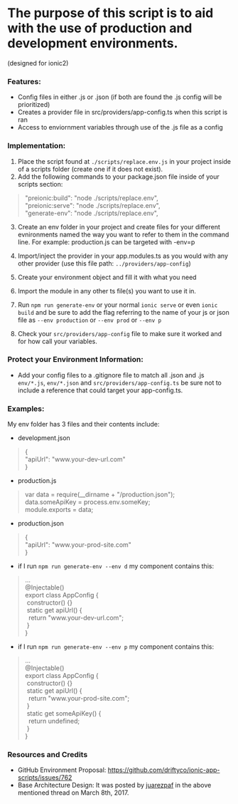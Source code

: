 # The purpose of this script is to aid with the use of production and development environments.
(designed for ionic2)

### Features:
* Config files in either .js or .json (if both are found the .js config will be prioritized)
* Creates a provider file in src/providers/app-config.ts when this script is ran
* Access to enviornment variables through use of the .js file as a config

### Implementation:
1. Place the script found at `./scripts/replace.env.js` in your project inside of a scripts folder (create one if it does not exist).
2. Add the following commands to your package.json file inside of your scripts section:
<!-- NOTE: This is meant to be seen through markdown styling -->
<blockquote>
"preionic:build": "node ./scripts/replace.env",<br>
"preionic:serve": "node ./scripts/replace.env",<br>
"generate-env": "node ./scripts/replace.env",
</blockquote>

3. Create an env folder in your project and create files for your different evnironments named the way you want to refer to them in the command line. For example: production.js can be targeted with -env=p

4. Import/inject the provider in your app.modules.ts as you would with any other provider (use this file path: `../providers/app-config`)

5. Create your environment object and fill it with what you need

6. Import the module in any other ts file(s) you want to use it in.

7. Run `npm run generate-env` or your normal `ionic serve` or even `ionic build` and be sure to add the flag referring to the name of your js or json file as `--env production` or `--env prod` or `--env p`

8. Check your `src/providers/app-config` file to make sure it worked and for how call your variables.

### Protect your Environment Information:
* Add your config files to a .gitignore file to match all .json and .js `env/*.js`, `env/*.json` and `src/providers/app-config.ts` be sure not to include a reference that could target your app-config.ts.


### Examples:
My env folder has 3 files and their contents include:

* development.json
<!-- NOTE: This is meant to be seen through markdown styling -->
<blockquote>
{<br>
  "apiUrl": "www.your-dev-url.com"<br>
}
</blockquote>

* production.js
<!-- NOTE: This is meant to be seen through markdown styling -->
<blockquote>
var data = require(__dirname + "/production.json");<br>
data.someApiKey = process.env.someKey;<br>
module.exports = data;
</blockquote>

* production.json
<!-- NOTE: This is meant to be seen through markdown styling -->
<blockquote>
{<br>
  "apiUrl": "www.your-prod-site.com"<br>
}
</blockquote>

* if I run `npm run generate-env --env d` my component contains this:
<!-- NOTE: This is meant to be seen through markdown styling -->
<blockquote>
...<br>
@Injectable()<br>
export class AppConfig {<br>
  &nbsp;constructor() {}<br>
  &nbsp;static get apiUrl() {<br>
    &nbsp;&nbsp;return "www.your-dev-url.com";<br>
  &nbsp;}<br>
}
</blockquote>

* if I run `npm run generate-env --env p` my component contains this:
<!-- NOTE: This is meant to be seen through markdown styling -->
<blockquote>
...<br>
@Injectable()<br>
export class AppConfig {<br>
  &nbsp;constructor() {}<br>
  &nbsp;static get apiUrl() {<br>
    &nbsp;&nbsp;return "www.your-prod-site.com";<br>
  &nbsp;}<br>
  &nbsp;static get someApiKey() {<br>
    &nbsp;&nbsp;return undefined;<br>
  &nbsp;}<br>
}
</blockquote>

### Resources and Credits
* GitHub Environment Proposal: <https://github.com/driftyco/ionic-app-scripts/issues/762>
* Base Architecture Design: It was posted by [juarezpaf](https://github.com/juarezpaf) in the above mentioned thread on March 8th, 2017.
